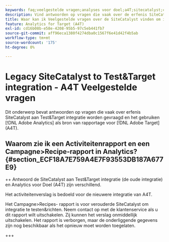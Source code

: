 ```yaml
---
keywords: faq;veelgestelde vragen;analyses voor doel;a4T;sitecatalyst;campagne>recept;test&target;integratie
description: Vind antwoorden op vragen die vaak over de erfenis SiteCatalyst aan Test&Target integratie worden gevraagd en het gebruiken van Analytics voor [!DNL Target] (A4T).
title: Waar kan ik Veelgestelde vragen over de SiteCatalyst vinden om integratie te testen&richten?
feature: Analytics for Target (A4T)
exl-id: cd16b08b-e58e-4208-95b5-97c5eb441fb7
source-git-commit: aff96eca1380f4274dba0c1567f6e41d42f4b5ab
workflow-type: tm+mt
source-wordcount: '175'
ht-degree: 0%

---
```


# Legacy SiteCatalyst to Test&amp;Target integration - A4T Veelgestelde vragen

Dit onderwerp bevat antwoorden op vragen die vaak over erfenis SiteCatalyst aan Test&amp;Target integratie worden gevraagd en het gebruiken [!DNL Adobe Analytics] als bron van rapportage voor [!DNL Adobe Target] (A4T).

## Waarom zie ik een Activiteitenrapport en een Campagne>Recipe-rapport in Analytics? {#section_ECF18A7E759A4E7F93553DB187A677E9}

++ Antwoord de SiteCatalyst aan Test&amp;Target integratie (de oude integratie) en Analytics voor Doel (A4T) zijn verschillend.

Het activiteitenverslag is bedoeld voor de nieuwere integratie van A4T.

Het Campagne>Recipes- rapport is voor verouderde SiteCatalyst om integratie te testen&amp;richten. Neem contact op met de klantenservice als u dit rapport wilt uitschakelen. Zij kunnen het verslag onmiddellijk uitschakelen. Het rapport is verborgen, maar de onderliggende gegevens zijn nog beschikbaar als het opnieuw moet worden toegelaten.

+++